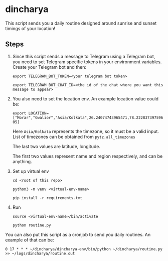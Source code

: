 # dincharya

This script sends you a daily routine designed around sunrise and sunset timings of your location!

## Steps
1. Since this script sends a message to Telegram using a Telegram bot, you need to set Telegram specific tokens in your environment variables. Create your Telegram bot and then:

    `export TELEGRAM_BOT_TOKEN=<your telegram bot token>`
  
    `export TELEGRAM_BOT_CHAT_ID=<the id of the chat where you want this message to appear>`
  
2. You also need to set the location env. An example location value could be:

    `export LOCATION=["Morar","Gwalior","Asia/Kolkata",26.24074743965471,78.22283739759605]`
  
    Here `Asia/Kolkata` represents the timezone, so it must be a valid input. List of timezones can be obtained from `pytz.all_timezones`
  
    The last two values are latitude, longitude.
  
    The first two values represent name and region respectively, and can be anything.
  
3. Set up virtual env

    `cd <root of this repo>`
  
    `python3 -m venv <virtual-env-name>`
  
    `pip install -r requirements.txt`

4. Run

    `source <virtual-env-name>/bin/activate`
    
    `python routine.py`

You can also put this script as a cronjob to send you daily routines. An example of that can be:

`0 17 * * * ~/dincharya/dincharya-env/bin/python ~/dincharya/routine.py >> ~/logs/dincharya/routine.out`
